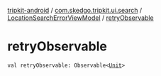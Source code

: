 [tripkit-android](../../index.md) / [com.skedgo.tripkit.ui.search](../index.md) / [LocationSearchErrorViewModel](index.md) / [retryObservable](./retry-observable.md)

# retryObservable

`val retryObservable: Observable<`[`Unit`](https://kotlinlang.org/api/latest/jvm/stdlib/kotlin/-unit/index.html)`>`